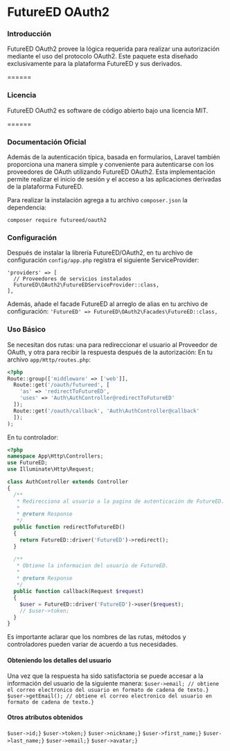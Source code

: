 # FutureED OAuth2

### Introducción
FutureED OAuth2 provee la lógica requerida para realizar una autorización mediante el uso del protocolo OAuth2. Este paquete esta diseñado exclusivamente para la plataforma FutureED y sus derivados.

======
### Licencia
FutureED OAuth2 es software de código abierto bajo una licencia MIT.

======
### Documentación Oficial
Además de la autenticación típica, basada en formularios, Laravel también proporciona una manera simple y conveniente para autenticarse con los proveedores de OAuth utilizando FutureED OAuth2.
Esta implementación permite realizar el inicio de sesión y el acceso a las aplicaciones derivadas de la plataforma FutureED.

Para realizar la instalación agrega a tu archivo `composer.json` la dependencia:

`composer require futureed/oauth2`

### Configuración
Después de instalar la librería FutureED/OAuth2, en tu archivo de configuración `config/app.php` registra el siguiente ServiceProvider:

```
'providers' => [
  // Proveedores de servicios instalados
  FutureED\OAuth2\FutureEDServiceProvider::class,
],
```

Además, añade el facade FutureED al arreglo de alias en tu archivo de configuración:
`'FutureED' => FutureED\OAuth2\Facades\FutureED::class,`

### Uso Básico
Se necesitan dos rutas: una para redireccionar el usuario al Proveedor de OAuth, y otra para recibir la respuesta después de la autorización:
En tu archivo `app/Http/routes.php`:
```php
<?php
Route::group(['middleware' => ['web']],
  Route::get('/oauth/futureed', [
    'as' => 'redirectToFutureED',
    'uses' => 'Auth\AuthController@redirectToFutureED'
  ]);
  Route::get('/oauth/callback', 'Auth\AuthController@callback'
  ]);
);
```

En tu controlador:

```php
<?php
namespace App\Http\Controllers;
use FutureED;
use Illuminate\Http\Request;

class AuthController extends Controller
{
  /**
   * Redirecciona al usuario a la pagina de autenticación de FutureED.
   *
   * @return Response
   */
  public function redirectToFutureED()
  {
    return FutureED::driver('FutureED')->redirect();
  }

  /**
   * Obtiene la informacion del usuario de FutureED.
   *
   * @return Response
   */
  public function callback(Request $request)
  {
    $user = FutureED::driver('FutureED')->user($request);
    // $user->token;
  }
}
```

Es importante aclarar que los nombres de las rutas, métodos y controladores pueden variar de acuerdo a tus necesidades.

#### Obteniendo los detalles del usuario
Una vez que la respuesta ha sido satisfactoria se puede accesar a la información del usuario de la siguiente manera:
`$user->email; // obtiene el correo electronico del usuario en formato de cadena de texto.}`
`$user->getEmail(); // obtiene el correo electronico del usuario en formato de cadena de texto.}`

#### Otros atributos obtenidos
`$user->id;}`
`$user->token;}`
`$user->nickname;}`
`$user->first_name;}`
`$user->last_name;}`
`$user->email;}`
`$user->avatar;}`
